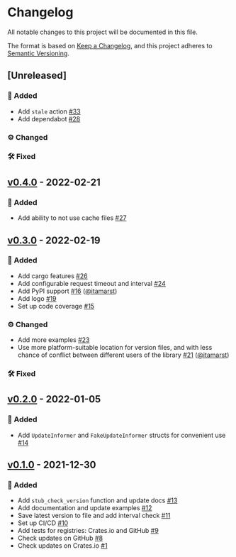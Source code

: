 # Changelog
All notable changes to this project will be documented in this file.

The format is based on [Keep a Changelog],
and this project adheres to [Semantic Versioning].

## [Unreleased]
### 🚀 Added
- Add `stale` action [#33]
- Add dependabot [#28]

### ⚙️ Changed

### 🛠 Fixed

## [v0.4.0] - 2022-02-21
### 🚀 Added
- Add ability to not use cache files [#27]

## [v0.3.0] - 2022-02-19
### 🚀 Added
- Add cargo features [#26]
- Add configurable request timeout and interval [#24]
- Add PyPI support [#16] ([@itamarst](https://github.com/itamarst))
- Add logo [#19]
- Set up code coverage [#15]

### ⚙️ Changed
- Add more examples [#23]
- Use more platform-suitable location for version files, and with less chance of conflict between different users of the library [#21] ([@itamarst](https://github.com/itamarst))

### 🛠 Fixed

## [v0.2.0] - 2022-01-05
### 🚀 Added
- Add `UpdateInformer` and `FakeUpdateInformer` structs for convenient use [#14]

## [v0.1.0] - 2021-12-30
### 🚀 Added
- Add `stub_check_version` function and update docs [#13]
- Add documentation and update examples [#12]
- Save latest version to file and add interval check [#11]
- Set up CI/CD [#10]
- Add tests for registries: Crates.io and GitHub [#9]
- Check updates on GitHub [#8]
- Check updates on Crates.io [#1]

[#33]: https://github.com/mgrachev/update-informer/pull/33
[#28]: https://github.com/mgrachev/update-informer/pull/28
[#27]: https://github.com/mgrachev/update-informer/pull/27
[#26]: https://github.com/mgrachev/update-informer/pull/26
[#24]: https://github.com/mgrachev/update-informer/pull/24
[#23]: https://github.com/mgrachev/update-informer/pull/23
[#21]: https://github.com/mgrachev/update-informer/pull/21
[#19]: https://github.com/mgrachev/update-informer/pull/19
[#16]: https://github.com/mgrachev/update-informer/pull/16
[#15]: https://github.com/mgrachev/update-informer/pull/15
[#14]: https://github.com/mgrachev/update-informer/pull/14
[#13]: https://github.com/mgrachev/update-informer/pull/13
[#12]: https://github.com/mgrachev/update-informer/pull/12
[#11]: https://github.com/mgrachev/update-informer/pull/11
[#10]: https://github.com/mgrachev/update-informer/pull/10
[#9]: https://github.com/mgrachev/update-informer/pull/9
[#8]: https://github.com/mgrachev/update-informer/pull/8
[#1]: https://github.com/mgrachev/update-informer/pull/1

[v0.4.0]: https://github.com/mgrachev/update-informer/releases/tag/v0.4.0
[v0.3.0]: https://github.com/mgrachev/update-informer/releases/tag/v0.3.0
[v0.2.0]: https://github.com/mgrachev/update-informer/releases/tag/v0.2.0
[v0.1.0]: https://github.com/mgrachev/update-informer/releases/tag/v0.1.0

[Keep a Changelog]: https://keepachangelog.com/en/1.0.0
[Semantic Versioning]: https://semver.org/spec/v2.0.0.html
